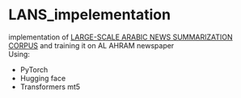 # LANS_impelementation
implementation of  [LARGE-SCALE ARABIC NEWS SUMMARIZATION CORPUS](https://arxiv.org/pdf/2210.13600.pdf) and training it on AL AHRAM newspaper
<br>
Using:
- PyTorch
- Hugging face
- Transformers mt5
